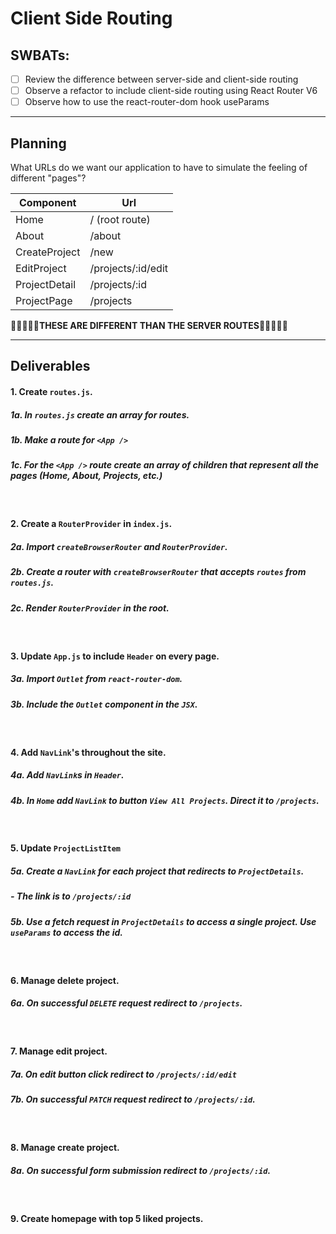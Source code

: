 # Client Side Routing

## SWBATs:

- [ ] Review the difference between server-side and client-side routing
- [ ] Observe a refactor to include client-side routing using React Router V6
- [ ] Observe how to use the react-router-dom hook useParams

---

## Planning

What URLs do we want our application to have to simulate the feeling of different "pages"?

| Component       | Url                |
| --------------- | ------------------ |
| Home            | / (root route)     |
| About           | /about             |
| CreateProject     | /new      |
| EditProject | /projects/:id/edit |
| ProjectDetail   | /projects/:id      |
| ProjectPage     | /projects          |

🛑🛑🛑🛑🛑<strong>THESE ARE DIFFERENT THAN THE SERVER ROUTES</strong>🛑🛑🛑🛑🛑

---

## Deliverables

#### 1. Create `routes.js`.
##### 1a. In `routes.js` create an array for routes.
##### 1b. Make a route for `<App />`
##### 1c. For the `<App />` route create an array of children that represent all the pages (Home, About, Projects, etc.)

<br /> 

#### 2. Create a `RouterProvider` in `index.js`.
##### 2a. Import `createBrowserRouter` and `RouterProvider`.
##### 2b. Create a router with `createBrowserRouter` that accepts `routes` from `routes.js`.
##### 2c. Render `RouterProvider` in the root.


<br />

#### 3. Update `App.js` to include `Header` on every page.
##### 3a. Import `Outlet` from `react-router-dom`.
##### 3b. Include the `Outlet` component in the `JSX`.

<br />

#### 4. Add `NavLink`'s throughout the site.
##### 4a. Add `NavLink`s in `Header`.
##### 4b. In `Home` add `NavLink` to button `View All Projects`.  Direct it to `/projects`.

<br /> 

#### 5. Update `ProjectListItem`
##### 5a. Create a `NavLink` for each project that redirects to `ProjectDetails`. 
##### - The link is to `/projects/:id`
##### 5b. Use a fetch request in `ProjectDetails` to access a single project.  Use `useParams` to access the id.

<br />


#### 6. Manage delete project.
##### 6a. On successful `DELETE` request redirect to `/projects`.

<br />

#### 7. Manage edit project.
##### 7a. On edit button click redirect to `/projects/:id/edit`
##### 7b. On successful `PATCH` request redirect to `/projects/:id`.

<br />

#### 8. Manage create project.
##### 8a. On successful form submission redirect to `/projects/:id`.

<br />

#### 9. Create homepage with top 5 liked projects.